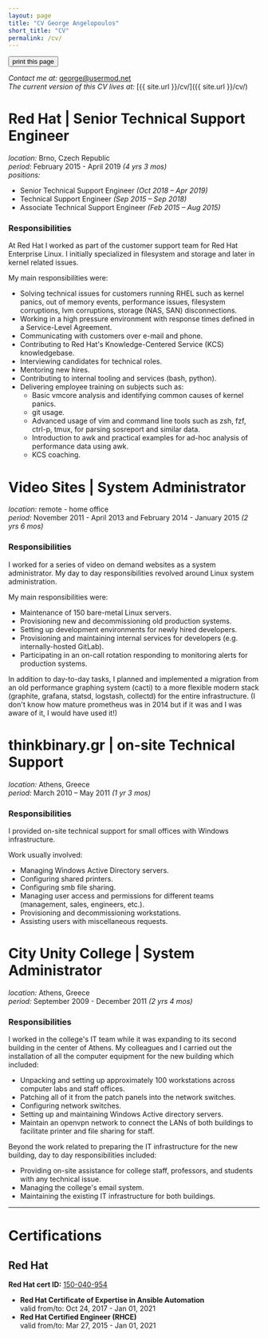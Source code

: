 ```yaml
---
layout: page
title: "CV George Angelopoulos"
short_title: "CV"
permalink: /cv/
---
```

<link rel="stylesheet" href="/css/cvprint.css">
<button class="printhide" onclick="window.print();return false;">print this page</button>

*Contact me at:* [george@usermod.net](mailto:george@usermod.net)  
*The current version of this CV lives at:* [{{ site.url }}/cv/]({{ site.url }}/cv/)

# Red Hat | Senior Technical Support Engineer
*location:* Brno, Czech Republic  
*period:* February 2015 - April 2019 *(4 yrs 3 mos)*  
*positions:*  
* Senior Technical Support Engineer *(Oct 2018 – Apr 2019)*
* Technical Support Engineer *(Sep 2015 – Sep 2018)*
* Associate Technical Support Engineer *(Feb 2015 – Aug 2015)*

### Responsibilities
At Red Hat I worked as part of the customer support team for Red Hat Enterprise Linux. I initially specialized in filesystem and storage and later in kernel related issues. 

My main responsibilities were:
* Solving technical issues for customers running RHEL such as kernel panics, out of memory events, performance issues, filesystem corruptions, lvm corruptions, storage (NAS, SAN) disconnections.
* Working in a high pressure environment with response times defined in a Service-Level Agreement.
* Communicating with customers over e-mail and phone.
* Contributing to Red Hat's Knowledge-Centered Service (KCS) knowledgebase.
* Interviewing candidates for technical roles.
* Mentoring new hires.
* Contributing to internal tooling and services (bash, python).
* Delivering employee training on subjects such as:
    * Basic vmcore analysis and identifying common causes of kernel panics.
    * git usage.
    * Advanced usage of vim and command line tools such as zsh, fzf, ctrl-p, tmux, for parsing sosreport and similar data.
    * Introduction to awk and practical examples for ad-hoc analysis of performance data using awk.
    * KCS coaching.

# Video Sites | System Administrator
*location:* remote - home office  
*period:* November 2011 - April 2013 and February 2014 - January 2015 *(2 yrs 6 mos)*

### Responsibilities
I worked for a series of video on demand websites as a system administrator. My day to day responsibilities revolved around Linux system administration. 

My main responsibilities were:
* Maintenance of 150 bare-metal Linux servers.
* Provisioning new and decommissioning old production systems.
* Setting up development environments for newly hired developers.
* Provisioning and maintaining internal services for developers (e.g. internally-hosted GitLab).
* Participating in an on-call rotation responding to monitoring alerts for production systems.

In addition to day-to-day tasks, I planned and implemented a migration from an old performance graphing system (cacti) to a more flexible modern stack (graphite, grafana, statsd, logstash, collectd) for the entire infrastructure. (I don't know how mature prometheus was in 2014 but if it was and I was aware of it, I would have used it!)

# thinkbinary.gr | on-site Technical Support
*location:* Athens, Greece  
*period:* March 2010 – May 2011 *(1 yr 3 mos)* 

### Responsibilities
I provided on-site technical support for small offices with Windows infrastructure.

Work usually involved:
* Managing Windows Active Directory servers.
* Configuring shared printers.
* Configuring smb file sharing.
* Managing user access and permissions for different teams (management, sales, engineers, etc.).
* Provisioning and decommissioning workstations.
* Assisting users with miscellaneous requests.

# City Unity College | System Administrator
*location:* Athens, Greece  
*period:* September 2009 - December 2011 *(2 yrs 4 mos)*

### Responsibilities
I worked in the college's IT team while it was expanding to its second building in the center of Athens. My colleagues and I carried out the installation of all the computer equipment for the new building which included:

* Unpacking and setting up approximately 100 workstations across computer labs and staff offices.
* Patching all of it from the patch panels into the network switches.
* Configuring network switches.
* Setting up and maintaining Windows Active directory servers.
* Maintain an openvpn network to connect the LANs of both buildings to facilitate printer and file sharing for staff.

Beyond the work related to preparing the IT infrastructure for the new building, day to day responsibilities included:

* Providing on-site assistance for college staff, professors, and students with any technical issue.
* Managing the college's email system.
* Maintaining the existing IT infrastructure for both buildings.

---

# Certifications
## Red Hat
**Red Hat cert ID:** [150-040-954](https://rhtapps.redhat.com/verify/?certId=150-040-954)  
* **Red Hat Certificate of Expertise in Ansible Automation**  
  valid from/to:	Oct 24, 2017 -  Jan 01, 2021
* **Red Hat Certified Engineer (RHCE)**  
  valid from/to: Mar 27, 2015 - Jan 01, 2021
